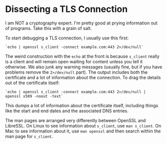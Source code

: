 # Dissecting a TLS Connection
<!-- :created: 2023-04-11 20:55 -->

I am NOT a cryptography expert.  I'm pretty good at prying information out
of programs.  Take this with a grain of salt.

To start debugging a TLS connection, I usually use this first:

    `echo | openssl s_client -connect example.com:443 2>/dev/null`
    
The weird construction with the `echo` at the front is because `s_client`
really is a client and will remain open waiting for content unless you
tell it otherwise.  We also junk any warning messages (usually fine,
but if you have problems remove the `2>/dev/null` part).  The output
includes both the certificate and a lot of information about the
connection.  To drag the details out of the certificate itself:

    `echo | openssl s_client -connect example.com:443 2>/dev/null | openssl x509 -noout -text`
    
This dumps a lot of information about the certificate itself, including
things like the start and end dates and the associated DNS entries.

The man pages are arranged very differently between OpenSSL and LibreSSL.
On Linux to see information about `s_client`, use `man s_client`.  On Mac
to see information about it, use `man openssl` and then search within the
man page for `s_client`.
